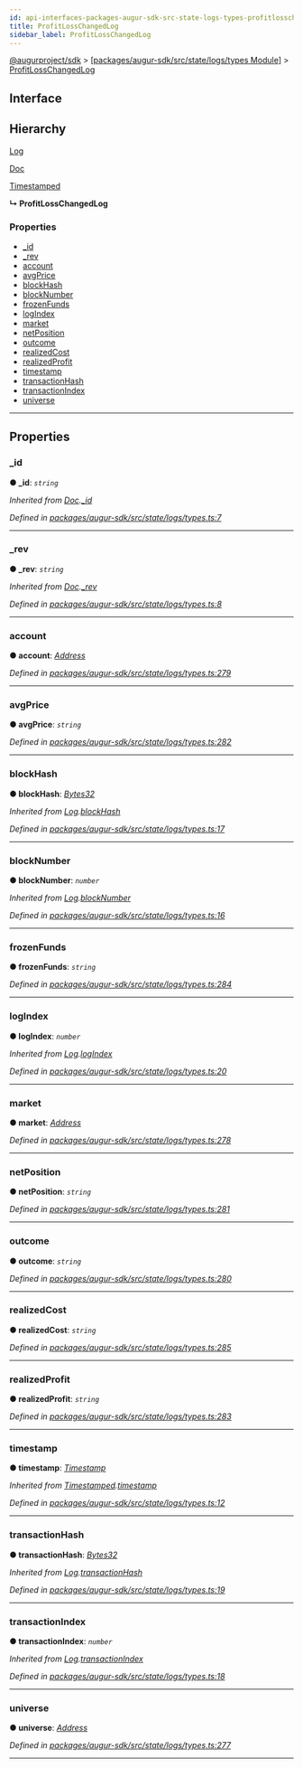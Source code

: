 ```yaml
---
id: api-interfaces-packages-augur-sdk-src-state-logs-types-profitlosschangedlog
title: ProfitLossChangedLog
sidebar_label: ProfitLossChangedLog
---
```


[@augurproject/sdk](api-readme.md) > [[packages/augur-sdk/src/state/logs/types Module]](api-modules-packages-augur-sdk-src-state-logs-types-module.md) > [ProfitLossChangedLog](api-interfaces-packages-augur-sdk-src-state-logs-types-profitlosschangedlog.md)

## Interface

## Hierarchy

 [Log](api-interfaces-packages-augur-sdk-src-state-logs-types-log.md)

 [Doc](api-interfaces-packages-augur-sdk-src-state-logs-types-doc.md)

 [Timestamped](api-interfaces-packages-augur-sdk-src-state-logs-types-timestamped.md)

**↳ ProfitLossChangedLog**

### Properties

* [_id](api-interfaces-packages-augur-sdk-src-state-logs-types-profitlosschangedlog.md#_id)
* [_rev](api-interfaces-packages-augur-sdk-src-state-logs-types-profitlosschangedlog.md#_rev)
* [account](api-interfaces-packages-augur-sdk-src-state-logs-types-profitlosschangedlog.md#account)
* [avgPrice](api-interfaces-packages-augur-sdk-src-state-logs-types-profitlosschangedlog.md#avgprice)
* [blockHash](api-interfaces-packages-augur-sdk-src-state-logs-types-profitlosschangedlog.md#blockhash)
* [blockNumber](api-interfaces-packages-augur-sdk-src-state-logs-types-profitlosschangedlog.md#blocknumber)
* [frozenFunds](api-interfaces-packages-augur-sdk-src-state-logs-types-profitlosschangedlog.md#frozenfunds)
* [logIndex](api-interfaces-packages-augur-sdk-src-state-logs-types-profitlosschangedlog.md#logindex)
* [market](api-interfaces-packages-augur-sdk-src-state-logs-types-profitlosschangedlog.md#market)
* [netPosition](api-interfaces-packages-augur-sdk-src-state-logs-types-profitlosschangedlog.md#netposition)
* [outcome](api-interfaces-packages-augur-sdk-src-state-logs-types-profitlosschangedlog.md#outcome)
* [realizedCost](api-interfaces-packages-augur-sdk-src-state-logs-types-profitlosschangedlog.md#realizedcost)
* [realizedProfit](api-interfaces-packages-augur-sdk-src-state-logs-types-profitlosschangedlog.md#realizedprofit)
* [timestamp](api-interfaces-packages-augur-sdk-src-state-logs-types-profitlosschangedlog.md#timestamp)
* [transactionHash](api-interfaces-packages-augur-sdk-src-state-logs-types-profitlosschangedlog.md#transactionhash)
* [transactionIndex](api-interfaces-packages-augur-sdk-src-state-logs-types-profitlosschangedlog.md#transactionindex)
* [universe](api-interfaces-packages-augur-sdk-src-state-logs-types-profitlosschangedlog.md#universe)

---

## Properties

<a id="_id"></a>

###  _id

**● _id**: *`string`*

*Inherited from [Doc](api-interfaces-packages-augur-sdk-src-state-logs-types-doc.md).[_id](api-interfaces-packages-augur-sdk-src-state-logs-types-doc.md#_id)*

*Defined in [packages/augur-sdk/src/state/logs/types.ts:7](https://github.com/AugurProject/augur/blob/b4365d6894/packages/augur-sdk/src/state/logs/types.ts#L7)*

___
<a id="_rev"></a>

###  _rev

**● _rev**: *`string`*

*Inherited from [Doc](api-interfaces-packages-augur-sdk-src-state-logs-types-doc.md).[_rev](api-interfaces-packages-augur-sdk-src-state-logs-types-doc.md#_rev)*

*Defined in [packages/augur-sdk/src/state/logs/types.ts:8](https://github.com/AugurProject/augur/blob/b4365d6894/packages/augur-sdk/src/state/logs/types.ts#L8)*

___
<a id="account"></a>

###  account

**● account**: *[Address](api-modules-packages-augur-sdk-src-state-logs-types-module.md#address)*

*Defined in [packages/augur-sdk/src/state/logs/types.ts:279](https://github.com/AugurProject/augur/blob/b4365d6894/packages/augur-sdk/src/state/logs/types.ts#L279)*

___
<a id="avgprice"></a>

###  avgPrice

**● avgPrice**: *`string`*

*Defined in [packages/augur-sdk/src/state/logs/types.ts:282](https://github.com/AugurProject/augur/blob/b4365d6894/packages/augur-sdk/src/state/logs/types.ts#L282)*

___
<a id="blockhash"></a>

###  blockHash

**● blockHash**: *[Bytes32](api-modules-packages-augur-sdk-src-state-logs-types-module.md#bytes32)*

*Inherited from [Log](api-interfaces-packages-augur-sdk-src-state-logs-types-log.md).[blockHash](api-interfaces-packages-augur-sdk-src-state-logs-types-log.md#blockhash)*

*Defined in [packages/augur-sdk/src/state/logs/types.ts:17](https://github.com/AugurProject/augur/blob/b4365d6894/packages/augur-sdk/src/state/logs/types.ts#L17)*

___
<a id="blocknumber"></a>

###  blockNumber

**● blockNumber**: *`number`*

*Inherited from [Log](api-interfaces-packages-augur-sdk-src-state-logs-types-log.md).[blockNumber](api-interfaces-packages-augur-sdk-src-state-logs-types-log.md#blocknumber)*

*Defined in [packages/augur-sdk/src/state/logs/types.ts:16](https://github.com/AugurProject/augur/blob/b4365d6894/packages/augur-sdk/src/state/logs/types.ts#L16)*

___
<a id="frozenfunds"></a>

###  frozenFunds

**● frozenFunds**: *`string`*

*Defined in [packages/augur-sdk/src/state/logs/types.ts:284](https://github.com/AugurProject/augur/blob/b4365d6894/packages/augur-sdk/src/state/logs/types.ts#L284)*

___
<a id="logindex"></a>

###  logIndex

**● logIndex**: *`number`*

*Inherited from [Log](api-interfaces-packages-augur-sdk-src-state-logs-types-log.md).[logIndex](api-interfaces-packages-augur-sdk-src-state-logs-types-log.md#logindex)*

*Defined in [packages/augur-sdk/src/state/logs/types.ts:20](https://github.com/AugurProject/augur/blob/b4365d6894/packages/augur-sdk/src/state/logs/types.ts#L20)*

___
<a id="market"></a>

###  market

**● market**: *[Address](api-modules-packages-augur-sdk-src-state-logs-types-module.md#address)*

*Defined in [packages/augur-sdk/src/state/logs/types.ts:278](https://github.com/AugurProject/augur/blob/b4365d6894/packages/augur-sdk/src/state/logs/types.ts#L278)*

___
<a id="netposition"></a>

###  netPosition

**● netPosition**: *`string`*

*Defined in [packages/augur-sdk/src/state/logs/types.ts:281](https://github.com/AugurProject/augur/blob/b4365d6894/packages/augur-sdk/src/state/logs/types.ts#L281)*

___
<a id="outcome"></a>

###  outcome

**● outcome**: *`string`*

*Defined in [packages/augur-sdk/src/state/logs/types.ts:280](https://github.com/AugurProject/augur/blob/b4365d6894/packages/augur-sdk/src/state/logs/types.ts#L280)*

___
<a id="realizedcost"></a>

###  realizedCost

**● realizedCost**: *`string`*

*Defined in [packages/augur-sdk/src/state/logs/types.ts:285](https://github.com/AugurProject/augur/blob/b4365d6894/packages/augur-sdk/src/state/logs/types.ts#L285)*

___
<a id="realizedprofit"></a>

###  realizedProfit

**● realizedProfit**: *`string`*

*Defined in [packages/augur-sdk/src/state/logs/types.ts:283](https://github.com/AugurProject/augur/blob/b4365d6894/packages/augur-sdk/src/state/logs/types.ts#L283)*

___
<a id="timestamp"></a>

###  timestamp

**● timestamp**: *[Timestamp](api-modules-packages-augur-sdk-src-state-logs-types-module.md#timestamp)*

*Inherited from [Timestamped](api-interfaces-packages-augur-sdk-src-state-logs-types-timestamped.md).[timestamp](api-interfaces-packages-augur-sdk-src-state-logs-types-timestamped.md#timestamp)*

*Defined in [packages/augur-sdk/src/state/logs/types.ts:12](https://github.com/AugurProject/augur/blob/b4365d6894/packages/augur-sdk/src/state/logs/types.ts#L12)*

___
<a id="transactionhash"></a>

###  transactionHash

**● transactionHash**: *[Bytes32](api-modules-packages-augur-sdk-src-state-logs-types-module.md#bytes32)*

*Inherited from [Log](api-interfaces-packages-augur-sdk-src-state-logs-types-log.md).[transactionHash](api-interfaces-packages-augur-sdk-src-state-logs-types-log.md#transactionhash)*

*Defined in [packages/augur-sdk/src/state/logs/types.ts:19](https://github.com/AugurProject/augur/blob/b4365d6894/packages/augur-sdk/src/state/logs/types.ts#L19)*

___
<a id="transactionindex"></a>

###  transactionIndex

**● transactionIndex**: *`number`*

*Inherited from [Log](api-interfaces-packages-augur-sdk-src-state-logs-types-log.md).[transactionIndex](api-interfaces-packages-augur-sdk-src-state-logs-types-log.md#transactionindex)*

*Defined in [packages/augur-sdk/src/state/logs/types.ts:18](https://github.com/AugurProject/augur/blob/b4365d6894/packages/augur-sdk/src/state/logs/types.ts#L18)*

___
<a id="universe"></a>

###  universe

**● universe**: *[Address](api-modules-packages-augur-sdk-src-state-logs-types-module.md#address)*

*Defined in [packages/augur-sdk/src/state/logs/types.ts:277](https://github.com/AugurProject/augur/blob/b4365d6894/packages/augur-sdk/src/state/logs/types.ts#L277)*

___

